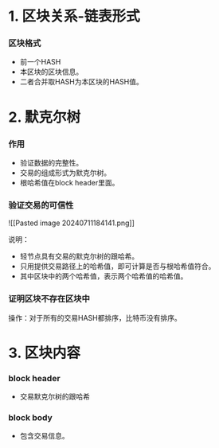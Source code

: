 # 1. 区块关系-链表形式

### 区块格式

- 前一个HASH
- 本区块的区块信息。
- 二者合并取HASH为本区块的HASH值。


# 2. 默克尔树

### 作用

- 验证数据的完整性。
- 交易的组成形式为默克尔树。
- 根哈希值在block header里面。

### 验证交易的可信性

![[Pasted image 20240711184141.png]]

说明：
- 轻节点具有交易的默克尔树的跟哈希。
- 只用提供交易路径上的哈希值，即可计算是否与根哈希值符合。
- 其中区块中的两个哈希值，表示两个哈希值的哈希值。

### 证明区块不存在区块中

操作：对于所有的交易HASH都排序，比特币没有排序。

# 3. 区块内容

### block header

- 交易默克尔树的跟哈希

### block body

- 包含交易信息。